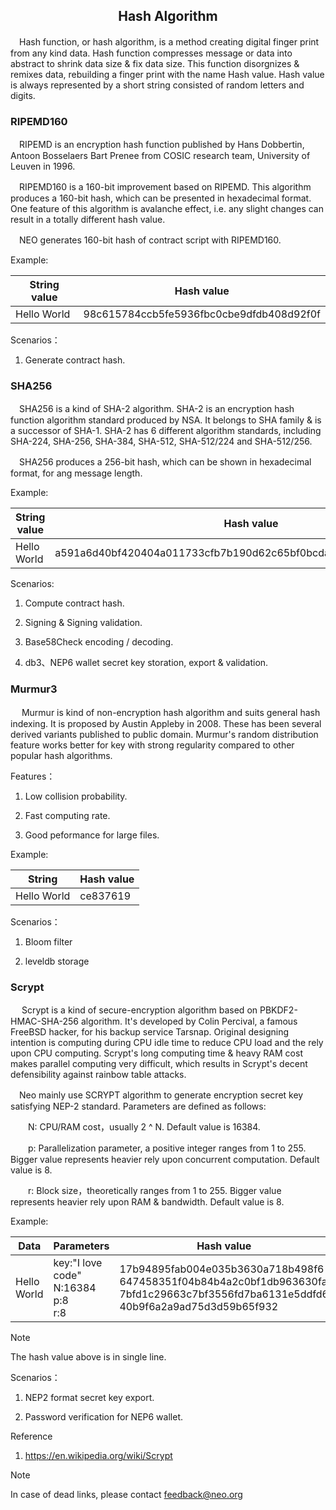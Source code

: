 ﻿<center><h2> Hash Algorithm </h2></center>

　Hash function, or hash algorithm, is a method creating digital finger print from any kind data. Hash function compresses message or data  into abstract to shrink data size & fix data size. This function disorgnizes & remixes data, rebuilding a finger print with the name Hash value. Hash value is always represented by a short string consisted of random letters and digits.

### RIPEMD160 

​　RIPEMD is an encryption hash function published by Hans Dobbertin, Antoon Bosselaers Bart Prenee from COSIC research team, University of Leuven in 1996.

　RIPEMD160 is a 160-bit improvement based on RIPEMD. This algorithm produces a 160-bit hash, which can be presented in hexadecimal format. One feature of this algorithm is avalanche effect, i.e. any slight changes can result in a totally different hash value.

​　NEO generates 160-bit hash of contract script with RIPEMD160.

Example:

| String value | Hash value                                   |
| ----------- | ---------------------------------------- |
| Hello World | 98c615784ccb5fe5936fbc0cbe9dfdb408d92f0f |


Scenarios：

1. Generate contract hash.



### SHA256 

　SHA256 is a kind of SHA-2 algorithm. SHA-2 is an encryption hash function algorithm standard produced by NSA. It belongs to SHA family & is a successor of SHA-1. SHA-2 has 6 different algorithm standards, including SHA-224, SHA-256, SHA-384, SHA-512, SHA-512/224 and SHA-512/256.

　SHA256 produces a 256-bit hash, which can be shown in hexadecimal format, for ang message length.

Example:

| String value | Hash value                                                       |
| ----------- | ------------------------------------------------------------ |
| Hello World | a591a6d40bf420404a011733cfb7b190d62c65bf0bcda32b57b277d9ad9f146e |

Scenarios:

1. Compute contract hash.

2. Signing & Signing validation.

3. Base58Check encoding / decoding.

4. db3、NEP6 wallet secret key storation, export & validation.



### Murmur3 

　  Murmur is kind of non-encryption hash algorithm and suits general hash indexing. It is proposed by Austin Appleby in 2008. These has been several derived variants published to public domain. Murmur's random distribution feature works better for key with strong regularity compared to other popular hash algorithms.

Features：

   1. Low collision probability.
   
   2. Fast computing rate.

   3. Good peformance for large files.

Example:

| String | Hash value |
| ---|---|
| Hello World |ce837619 |


Scenarios：

1. Bloom filter

2. leveldb storage

### Scrypt

　  Scrypt is a kind of secure-encryption algorithm based on PBKDF2-HMAC-SHA-256 algorithm. It's developed by Colin Percival, a famous FreeBSD hacker, for his backup service Tarsnap. Original designing intention is computing during CPU idle time to reduce CPU load and the rely upon CPU computing. Scrypt's long computing time & heavy RAM cost makes parallel computing very difficult, which results in Scrypt's decent defensibility against rainbow table attacks.

​　Neo mainly use SCRYPT algorithm to generate encryption secret key satisfying NEP-2 standard. Parameters are defined as follows:

　　N: CPU/RAM cost，usually 2 ^ N. Default value is 16384.

　　p: Parallelization parameter, a positive integer ranges from 1 to 255. Bigger value represents heavier rely upon concurrent computation. Default value is 8.

　　r: Block size，theoretically ranges from 1 to 255. Bigger value represents heavier rely upon RAM & bandwidth. Default value is 8.

Example:

| Data | Parameters  | Hash value  |
|---|---|---|
| Hello World | key:"I love code"<br>N:16384<br>p:8<br>r:8 | 17b94895fab004e035b3630a718b498f6<br>647458351f04b84b4a2c0bf1db963630fa<br>7bfd1c29663c7bf3556fd7ba6131e5ddfd6<br>40b9f6a2a9ad75d3d59b65f932 |

> [!NOTE]
> The hash value above is in single line.



Scenarios：

1. NEP2 format secret key export.

2. Password verification for NEP6 wallet.

Reference

1. <https://en.wikipedia.org/wiki/Scrypt>

> [!NOTE]
> In case of dead links, please contact <feedback@neo.org>
